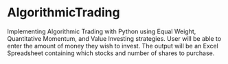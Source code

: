 # AlgorithmicTrading

  Implementing Algorithmic Trading with Python using Equal Weight, Quantitative Momentum, and Value Investing strategies. User will be able to enter the amount of money they wish to invest. The output will be an    Excel Spreadsheet containing which stocks and number of shares to purchase. 

  
